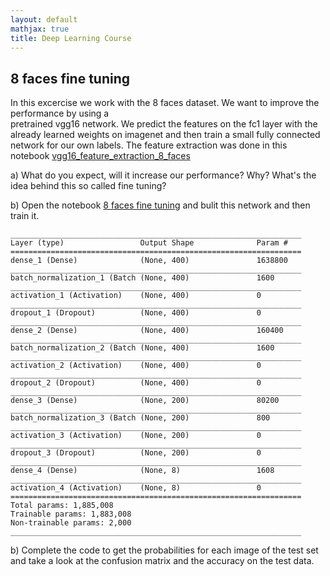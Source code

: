 ```yaml
---
layout: default
mathjax: true
title: Deep Learning Course 
---
```

## 8 faces fine tuning
 
In this excercise we work with the 8 faces dataset. We want to improve the performance by using a  
pretrained vgg16 network. We predict the features on the fc1 layer with the already learned weights on imagenet 
and then train a small fully connected network for our own labels. The feature extraction was done in this notebook 
[vgg16_feature_extraction_8_faces](https://github.com/tensorchiefs/dl_course/blob/master/notebooks/12_vgg_feature_extraction_without_relu_8_faces.ipynb)

a) What do you expect, will it increase our performance? Why? What's the idea behind this so called fine tuning?


b) Open the notebook [8 faces fine tuning](https://github.com/tensorchiefs/dl_course/blob/master/notebooks/12_8_faces_fine_tuning.ipynb) and bulit this network and then train it.  
```​
_________________________________________________________________
Layer (type)                 Output Shape              Param #   
=================================================================
dense_1 (Dense)              (None, 400)               1638800   
_________________________________________________________________
batch_normalization_1 (Batch (None, 400)               1600      
_________________________________________________________________
activation_1 (Activation)    (None, 400)               0         
_________________________________________________________________
dropout_1 (Dropout)          (None, 400)               0         
_________________________________________________________________
dense_2 (Dense)              (None, 400)               160400    
_________________________________________________________________
batch_normalization_2 (Batch (None, 400)               1600      
_________________________________________________________________
activation_2 (Activation)    (None, 400)               0         
_________________________________________________________________
dropout_2 (Dropout)          (None, 400)               0         
_________________________________________________________________
dense_3 (Dense)              (None, 200)               80200     
_________________________________________________________________
batch_normalization_3 (Batch (None, 200)               800       
_________________________________________________________________
activation_3 (Activation)    (None, 200)               0         
_________________________________________________________________
dropout_3 (Dropout)          (None, 200)               0         
_________________________________________________________________
dense_4 (Dense)              (None, 8)                 1608      
_________________________________________________________________
activation_4 (Activation)    (None, 8)                 0         
=================================================================
Total params: 1,885,008
Trainable params: 1,883,008
Non-trainable params: 2,000
_________________________________________________________________

```

b) Complete the code to get the probabilities for each image of the test set  
and take a look at the confusion matrix and the accuracy on the test data.  
